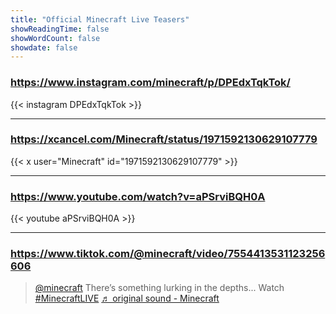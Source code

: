 ```yaml
---
title: "Official Minecraft Live Teasers"
showReadingTime: false
showWordCount: false
showdate: false
---
```


### https://www.instagram.com/minecraft/p/DPEdxTqkTok/

{{< instagram DPEdxTqkTok >}}

<hr class="thin-line">

### https://xcancel.com/Minecraft/status/1971592130629107779 

{{< x user="Minecraft" id="1971592130629107779" >}}

<hr class="thin-line">

### https://www.youtube.com/watch?v=aPSrviBQH0A

{{< youtube aPSrviBQH0A >}}

<hr class="thin-line">

### https://www.tiktok.com/@minecraft/video/7554413531123256606

<blockquote class="tiktok-embed" cite="https://www.tiktok.com/@minecraft/video/7554413531123256606" data-video-id="7554413531123256606" style="max-width: 605px;min-width: 325px;" > <section> <a target="_blank" title="@minecraft" href="https://www.tiktok.com/@minecraft?refer=embed">@minecraft</a> There’s something lurking in the depths... Watch <a title="minecraftlive" target="_blank" href="https://www.tiktok.com/tag/minecraftlive?refer=embed">#MinecraftLIVE</a> <a target="_blank" title="♬ original sound  - Minecraft" href="https://www.tiktok.com/music/original-sound-Minecraft-7554418634192571166?refer=embed">♬ original sound  - Minecraft</a> </section> </blockquote> <script async src="https://www.tiktok.com/embed.js"></script>

